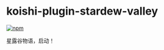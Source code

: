 # koishi-plugin-stardew-valley

[![npm](https://img.shields.io/npm/v/koishi-plugin-stardew-valley?style=flat-square)](https://www.npmjs.com/package/koishi-plugin-stardew-valley)

星露谷物语，启动！
